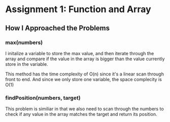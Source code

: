 # Assignment 1: Function and Array

## How I Approached the Problems

### max(numbers)

I initalize a variable to store the max value, and then iterate through the array and compare if the value in the array is bigger than the value currently store in the variable.

This method has the time complexity of O(n) since it's a linear scan through front to end. And since we only store one variable, the space complecity is O(1)

### findPosition(numbers, target)

This problem is similiar in that we also need to scan through the numbers to check if any value in the array matches the target and return its position.
